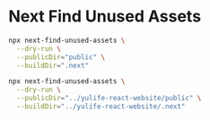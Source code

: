 # Next Find Unused Assets

```bash
npx next-find-unused-assets \
  --dry-run \
  --publicDir="public" \
  --buildDir=".next"
```

```bash
npx next-find-unused-assets \
  --dry-run \
  --publicDir="../yulife-react-website/public" \
  --buildDir="../yulife-react-website/.next"
```
